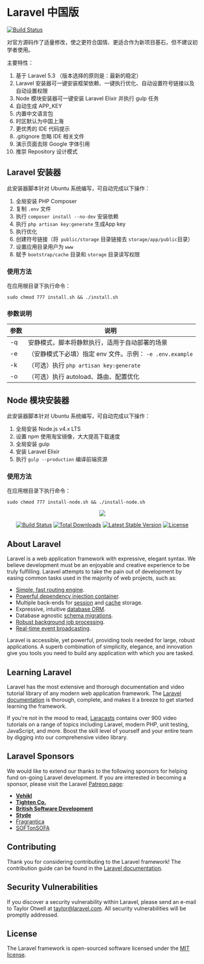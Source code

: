 # Laravel 中国版

[![Build Status](https://travis-ci.org/zxz054321/laravel4china.svg?branch=master)](https://travis-ci.org/zxz054321/laravel4china)

对官方源码作了适量修改，使之更符合国情、更适合作为新项目基石，但不建议初学者使用。

主要特性：

1. 基于 Laravel 5.3 （版本选择的原则是：最新的稳定）
2. Laravel 安装器可一键安装框架依赖、一键执行优化、自动设置符号链接以及自动设置权限
3. Node 模块安装器可一键安装 Laravel Elixir 并执行 gulp 任务
4. 自动生成 APP_KEY
5. 内置中文语言包
6. 时区默认为中国上海
7. 更优秀的 IDE 代码提示
8. .gitignore 忽略 IDE 相关文件
9. 演示页面去除 Google 字体引用
10. 推崇 Repository 设计模式

## Laravel 安装器

此安装器脚本针对 Ubuntu 系统编写，可自动完成以下操作：

1. 全局安装 PHP Composer
2. 复制 `.env` 文件
3. 执行 `composer install --no-dev` 安装依赖
4. 执行 `php artisan key:generate` 生成App key
5. 执行优化
6. 创建符号链接（将` public/storage` 目录链接去 `storage/app/public`目录）
7. 设置应用目录用户为 `www`
8. 赋予 `bootstrap/cache` 目录和 `storage` 目录读写权限

### 使用方法

在应用根目录下执行命令：

```
sudo chmod 777 install.sh && ./install.sh
```

### 参数说明

| 参数   | 说明                                       |
| ---- | ---------------------------------------- |
| -q   | 安静模式，脚本将静默执行，适用于自动部署的场景                  |
| -e   | （安静模式下必填）指定 env 文件。示例： `-e .env.example` |
| -k   | （可选）执行 `php artisan key:generate`        |
| -o   | （可选）执行 autoload、路由、配置优化                  |

## Node 模块安装器

此安装器脚本针对 Ubuntu 系统编写，可自动完成以下操作：

1. 全局安装 Node.js v4.x LTS
2. 设置 npm 使用淘宝镜像，大大提高下载速度
3. 全局安装 gulp
4. 安装 Laravel Elixir
5. 执行 `gulp --production` 编译前端资源

### 使用方法

在应用根目录下执行命令：

```
sudo chmod 777 install-node.sh && ./install-node.sh
```

<p align="center"><img src="https://laravel.com/assets/img/components/logo-laravel.svg"></p>

<p align="center">
<a href="https://travis-ci.org/laravel/framework"><img src="https://travis-ci.org/laravel/framework.svg" alt="Build Status"></a>
<a href="https://packagist.org/packages/laravel/framework"><img src="https://poser.pugx.org/laravel/framework/d/total.svg" alt="Total Downloads"></a>
<a href="https://packagist.org/packages/laravel/framework"><img src="https://poser.pugx.org/laravel/framework/v/stable.svg" alt="Latest Stable Version"></a>
<a href="https://packagist.org/packages/laravel/framework"><img src="https://poser.pugx.org/laravel/framework/license.svg" alt="License"></a>
</p>

## About Laravel

Laravel is a web application framework with expressive, elegant syntax. We believe development must be an enjoyable and creative experience to be truly fulfilling. Laravel attempts to take the pain out of development by easing common tasks used in the majority of web projects, such as:

- [Simple, fast routing engine](https://laravel.com/docs/routing).
- [Powerful dependency injection container](https://laravel.com/docs/container).
- Multiple back-ends for [session](https://laravel.com/docs/session) and [cache](https://laravel.com/docs/cache) storage.
- Expressive, intuitive [database ORM](https://laravel.com/docs/eloquent).
- Database agnostic [schema migrations](https://laravel.com/docs/migrations).
- [Robust background job processing](https://laravel.com/docs/queues).
- [Real-time event broadcasting](https://laravel.com/docs/broadcasting).

Laravel is accessible, yet powerful, providing tools needed for large, robust applications. A superb combination of simplicity, elegance, and innovation give you tools you need to build any application with which you are tasked.

## Learning Laravel

Laravel has the most extensive and thorough documentation and video tutorial library of any modern web application framework. The [Laravel documentation](https://laravel.com/docs) is thorough, complete, and makes it a breeze to get started learning the framework.

If you're not in the mood to read, [Laracasts](https://laracasts.com) contains over 900 video tutorials on a range of topics including Laravel, modern PHP, unit testing, JavaScript, and more. Boost the skill level of yourself and your entire team by digging into our comprehensive video library.

## Laravel Sponsors

We would like to extend our thanks to the following sponsors for helping fund on-going Laravel development. If you are interested in becoming a sponsor, please visit the Laravel [Patreon page](http://patreon.com/taylorotwell):

- **[Vehikl](http://vehikl.com)**
- **[Tighten Co.](https://tighten.co)**
- **[British Software Development](https://www.britishsoftware.co)**
- **[Styde](https://styde.net)**
- [Fragrantica](https://www.fragrantica.com)
- [SOFTonSOFA](https://softonsofa.com/)

## Contributing

Thank you for considering contributing to the Laravel framework! The contribution guide can be found in the [Laravel documentation](http://laravel.com/docs/contributions).

## Security Vulnerabilities

If you discover a security vulnerability within Laravel, please send an e-mail to Taylor Otwell at taylor@laravel.com. All security vulnerabilities will be promptly addressed.

## License

The Laravel framework is open-sourced software licensed under the [MIT license](http://opensource.org/licenses/MIT).
